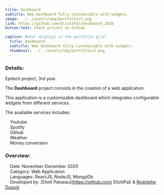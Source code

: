 ```yaml
---
title: Dashboard
subtitle: Web dashboard fully customizable with widgets.
image: ../../assets/img/portfolio/3.png
link: https://github.com/EliottPal/Dashboard_2020
button-text: Check project on Github

caption: #what displays in the portfolio grid:
  title: Dashboard
  subtitle: Web dashboard fully customizable with widgets.
  thumbnail: ../../assets/img/portfolio/3.png
---
```

### Details: 
Epitech project, 3rd year.  

The **Dashboard** project consists in the creation of a web application.  

This application is a customizable dashboard which integrates configurable widgets from different services. 

The available services includes:  

&nbsp;&nbsp;&nbsp;&nbsp;Youtube  
&nbsp;&nbsp;&nbsp;&nbsp;Spotify  
&nbsp;&nbsp;&nbsp;&nbsp;Github  
&nbsp;&nbsp;&nbsp;&nbsp;Weather  
&nbsp;&nbsp;&nbsp;&nbsp;Money conversion  

### Overview:
&nbsp;&nbsp;&nbsp;&nbsp;Date: November-December 2020  
&nbsp;&nbsp;&nbsp;&nbsp;Category: Web Application  
&nbsp;&nbsp;&nbsp;&nbsp;Languages: ReactJS, NodeJS, MongoDb  
&nbsp;&nbsp;&nbsp;&nbsp;Developed by: [Eliott Palueau](https://github.com/ EliottPal) & [Rodolphe Dupuis](https://github.com/rodolphedps)


